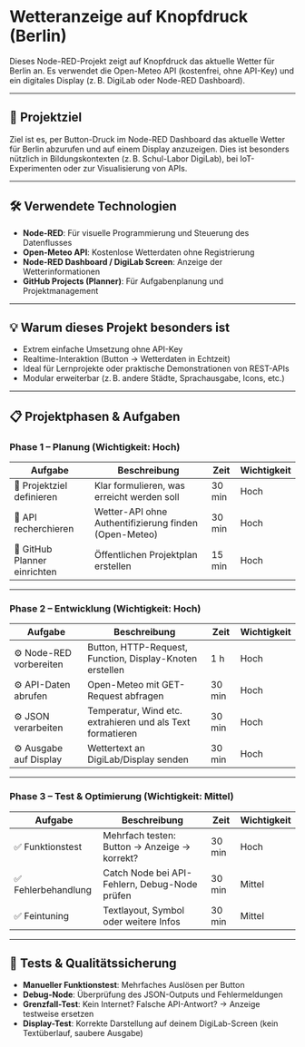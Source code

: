# Wetteranzeige auf Knopfdruck (Berlin)

Dieses Node-RED-Projekt zeigt auf Knopfdruck das aktuelle Wetter für Berlin an. Es verwendet die Open-Meteo API (kostenfrei, ohne API-Key) und ein digitales Display (z. B. DigiLab oder Node-RED Dashboard).

---

## 🎯 Projektziel

Ziel ist es, per Button-Druck im Node-RED Dashboard das aktuelle Wetter für Berlin abzurufen und auf einem Display anzuzeigen. Dies ist besonders nützlich in Bildungskontexten (z. B. Schul-Labor DigiLab), bei IoT-Experimenten oder zur Visualisierung von APIs.

---

## 🛠 Verwendete Technologien

- **Node-RED**: Für visuelle Programmierung und Steuerung des Datenflusses
- **Open-Meteo API**: Kostenlose Wetterdaten ohne Registrierung
- **Node-RED Dashboard / DigiLab Screen**: Anzeige der Wetterinformationen
- **GitHub Projects (Planner)**: Für Aufgabenplanung und Projektmanagement

---

## 💡 Warum dieses Projekt besonders ist

- Extrem einfache Umsetzung ohne API-Key
- Realtime-Interaktion (Button → Wetterdaten in Echtzeit)
- Ideal für Lernprojekte oder praktische Demonstrationen von REST-APIs
- Modular erweiterbar (z. B. andere Städte, Sprachausgabe, Icons, etc.)

---

## 📋 Projektphasen & Aufgaben

### Phase 1 – Planung (Wichtigkeit: Hoch)

| Aufgabe | Beschreibung | Zeit | Wichtigkeit |
|--------|--------------|------|-------------|
| 📌 Projektziel definieren | Klar formulieren, was erreicht werden soll | 30 min | Hoch |
| 📌 API recherchieren | Wetter-API ohne Authentifizierung finden (Open-Meteo) | 30 min | Hoch |
| 📌 GitHub Planner einrichten | Öffentlichen Projektplan erstellen | 15 min | Hoch |

---

### Phase 2 – Entwicklung (Wichtigkeit: Hoch)

| Aufgabe | Beschreibung | Zeit | Wichtigkeit |
|--------|--------------|------|-------------|
| ⚙️ Node-RED vorbereiten | Button, HTTP-Request, Function, Display-Knoten erstellen | 1 h | Hoch |
| ⚙️ API-Daten abrufen | Open-Meteo mit GET-Request abfragen | 30 min | Hoch |
| ⚙️ JSON verarbeiten | Temperatur, Wind etc. extrahieren und als Text formatieren | 30 min | Hoch |
| ⚙️ Ausgabe auf Display | Wettertext an DigiLab/Display senden | 30 min | Hoch |

---

### Phase 3 – Test & Optimierung (Wichtigkeit: Mittel)

| Aufgabe | Beschreibung | Zeit | Wichtigkeit |
|--------|--------------|------|-------------|
| ✅ Funktionstest | Mehrfach testen: Button → Anzeige → korrekt? | 30 min | Hoch |
| ✅ Fehlerbehandlung | Catch Node bei API-Fehlern, Debug-Node prüfen | 30 min | Mittel |
| ✅ Feintuning | Textlayout, Symbol oder weitere Infos | 30 min | Mittel |

---


## 🧪 Tests & Qualitätssicherung

- **Manueller Funktionstest**: Mehrfaches Auslösen per Button
- **Debug-Node**: Überprüfung des JSON-Outputs und Fehlermeldungen
- **Grenzfall-Test**: Kein Internet? Falsche API-Antwort? → Anzeige testweise ersetzen
- **Display-Test**: Korrekte Darstellung auf deinem DigiLab-Screen (kein Textüberlauf, saubere Ausgabe)


